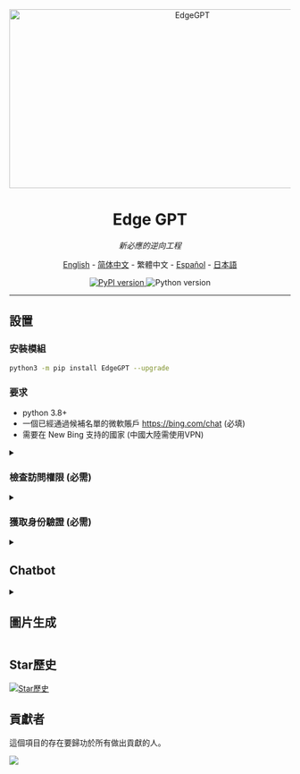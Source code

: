 <div align="center">
  <img src="https://socialify.git.ci/acheong08/EdgeGPT/image?font=Inter&language=1&logo=https%3A%2F%2Fupload.wikimedia.org%2Fwikipedia%2Fcommons%2F9%2F9c%2FBing_Fluent_Logo.svg&owner=1&pattern=Floating%20Cogs&theme=Auto" alt="EdgeGPT" width="640" height="320" />

# Edge GPT

_新必應的逆向工程_

<a href="./README.md">English</a> -
<a href="./README_zh-cn.md">简体中文</a> -
<a>繁體中文</a> -
<a href="./README_es.md">Español</a> -
<a href="./README_ja.md">日本語</a>

</div>

<p align="center">
  <a href="https://github.com/acheong08/EdgeGPT">
    <img alt="PyPI version" src="https://img.shields.io/pypi/v/EdgeGPT">
  </a>
  <img alt="Python version" src="https://img.shields.io/badge/python-3.8+-blue.svg">
</p>

---

## 設置

### 安裝模組

```bash
python3 -m pip install EdgeGPT --upgrade
```

### 要求

- python 3.8+
- 一個已經通過候補名單的微軟賬戶 <https://bing.com/chat> (必填)
- 需要在 New Bing 支持的國家 (中國大陸需使用VPN)

<details>
  <summary>

### 檢查訪問權限 (必需)

  </summary>

- 安裝最新版本的 Microsoft Edge
- 或者, 您可以使用任何瀏覽器並將用戶代理設置為Edge的用戶代理 (例如`Mozilla/5.0 (Windows NT 10.0; Win64; x64) AppleWebKit/537.36 (KHTML, like Gecko) Chrome/111.0.0.0 Safari/537.36 Edg/111.0.1661.51`). 您可以使用像 "User-Agent Switcher and Manager" [Chrome](https://chrome.google.com/webstore/detail/user-agent-switcher-and-m/bhchdcejhohfmigjafbampogmaanbfkg) 和 [Firefox](https://addons.mozilla.org/en-US/firefox/addon/user-agent-string-switcher/) 這樣的擴展輕鬆完成此操作.
- 打開 [bing.com/chat](https://bing.com/chat)
- 如果您看到聊天功能，就準備就緒

</details>

<details>
  <summary>

### 獲取身份驗證 (必需)

  </summary>

- 安裝 [Chrome](https://chrome.google.com/webstore/detail/cookie-editor/hlkenndednhfkekhgcdicdfddnkalmdm) 或 [Firefox](https://addons.mozilla.org/en-US/firefox/addon/cookie-editor/) 的 cookie editor 擴展
- 轉到 `bing.com`
- 打開擴展程式
- 點擊右下角的"匯出" (將會把內容保存到你的剪貼簿上)
- 把你剪貼簿上的內容粘貼到 `cookies.json` 文件中

</details>

<details>

<summary>

## Chatbot

</summary>

## 使用方法

### 快速開始

```
 $ python3 -m EdgeGPT -h

        EdgeGPT - A demo of reverse engineering the Bing GPT chatbot
        Repo: github.com/acheong08/EdgeGPT
        By: Antonio Cheong

        !help for help

        Type !exit to exit
        Enter twice to send message or set --enter-once to send one line message

usage: EdgeGPT.py [-h] [--enter-once] [--no-stream] [--rich] [--proxy PROXY] [--wss-link WSS_LINK] [--style {creative,balanced,precise}]
                  [--cookie-file COOKIE_FILE]

options:
  -h, --help            show this help message and exit
  --enter-once
  --no-stream
  --rich
  --proxy PROXY         Proxy URL (e.g. socks5://127.0.0.1:1080)
  --wss-link WSS_LINK   WSS URL(e.g. wss://sydney.bing.com/sydney/ChatHub)
  --style {creative,balanced,precise}
  --cookie-file COOKIE_FILE
                        needed if environment variable COOKIE_FILE is not set
```

---

### 開發演示

傳入 cookie 的三種方式:

- 設置環境變數: `export COOKIE_FILE=/path/to/cookies.json`.
- 像這樣把 `cookies.json`  的路徑傳入`cookie_path` 參數中:

  ```python
  bot = Chatbot(cookie_path='./cookies.json')
  ```

- 通過參數 `cookie` 傳入 cookie，如下所示:

  ```python
  with open('./cookies.json', 'r') as f:
      cookies = json.load(f)
  bot = Chatbot(cookies=cookies)
  ```

使用 aysnc 獲得最佳體驗

更高級用法範例的參考代碼：

```python
import asyncio
from EdgeGPT import Chatbot, ConversationStyle

async def main():
    bot = Chatbot()
    print(await bot.ask(prompt="Hello world", conversation_style=ConversationStyle.creative,wss_link="wss://sydney.bing.com/sydney/ChatHub"))
    await bot.close()


if __name__ == "__main__":
    asyncio.run(main())

```

</details>

<details>

<summary>

## 圖片生成

</summary>

```bash
$ python3 -m ImageGen -h
usage: ImageGen.py [-h] [-U U] [--cookie-file COOKIE_FILE] --prompt PROMPT [--output-dir OUTPUT_DIR] [--quiet] [--asyncio]

optional arguments:
  -h, --help            show this help message and exit
  -U U                  Auth cookie from browser
  --cookie-file COOKIE_FILE
                        File containing auth cookie
  --prompt PROMPT       Prompt to generate images for
  --output-dir OUTPUT_DIR
                        Output directory
  --quiet               Disable pipeline messages
  --asyncio             Run ImageGen using asyncio
```

### 開發演示

```python
from ImageGen import ImageGen
import argparse
import json

async def async_image_gen(args) -> None:
    async with ImageGenAsync(args.U, args.quiet) as image_generator:
        images = await image_generator.get_images(args.prompt)
        await image_generator.save_images(images, output_dir=args.output_dir)

if __name__ == "__main__":
    parser = argparse.ArgumentParser()
    parser.add_argument("-U", help="Auth cookie from browser", type=str)
    parser.add_argument("--cookie-file", help="File containing auth cookie", type=str)
    parser.add_argument(
        "--prompt",
        help="Prompt to generate images for",
        type=str,
        required=True,
    )
    parser.add_argument(
        "--output-dir",
        help="Output directory",
        type=str,
        default="./output",
    )
    args = parser.parse_args()
    # Load auth cookie
    with open(args.cookie_file, encoding="utf-8") as file:
        cookie_json = json.load(file)
        for cookie in cookie_json:
            if cookie.get("name") == "_U":
                args.U = cookie.get("value")
                break

    if args.U is None:
        raise Exception("Could not find auth cookie")

    if not args.asyncio:
        # Create image generator
        image_generator = ImageGen(args.U, args.quiet)
        image_generator.save_images(
            image_generator.get_images(args.prompt),
            output_dir=args.output_dir,
        )
    else:
        asyncio.run(async_image_gen(args))

```

</details>

## Star歷史

[![Star歷史](https://api.star-history.com/svg?repos=acheong08/EdgeGPT&type=Date)](https://star-history.com/#acheong08/EdgeGPT&Date)

## 貢獻者

這個項目的存在要歸功於所有做出貢獻的人。

 <a href="https://github.com/acheong08/EdgeGPT/graphs/contributors">
  <img src="https://contrib.rocks/image?repo=acheong08/EdgeGPT" />
 </a>
